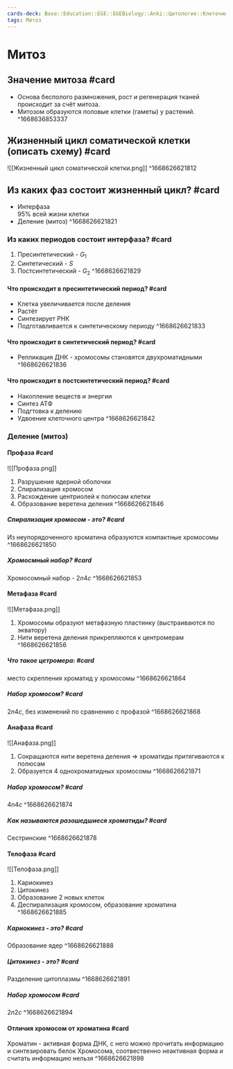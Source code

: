 ```yaml
---
cards-deck: Base::Education::EGE::EGEBiology::Anki::Цитология::Клеточный цикл
tags: Митоз
---
```


# Митоз
## Значение митоза #card 
- Основа бесполого размножения, рост и регенерация тканей происходит за счёт митоза. 
- Митозом образуются половые клетки (гаметы) у растений.
^1668636853337

## Жизненный цикл соматической клетки (описать схему) #card
![[Жизненный цикл соматической клетки.png]]
^1668626621812

## Из каких фаз состоит жизненный цикл? #card 
- Интерфаза<br>95% всей жизни клетки 
- Деление (митоз)
^1668626621821

### Из каких периодов состоит интерфаза? #card 
1. Пресинтетический - $G_1$
2. Синтетический - $S$
3. Постсинтетический - $G_2$
^1668626621829

#### Что происходит в пресинтетический период? #card 
- Клетка увеличивается после деления
- Растёт
- Синтезирует РНК
- Подготавливается к синтетическому периоду
^1668626621833

#### Что происходит в синтетический период? #card 
- Репликация ДНК - хромосомы становятся двухроматидными
^1668626621836

#### Что происходит в постсинтетический период? #card 
- Накопление веществ и энергии
- Синтез АТФ
- Подгтовка к делению
- Удвоение клеточного центра
^1668626621842

### Деление (митоз)
#### Профаза #card 
![[Профаза.png]]
1. Разрушение ядерной оболочки
2. Спирализация хромосом
3. Расхождение центриолей к полюсам клетки
4. Образование веретена деления 
^1668626621846

##### Спирализация хромосом - это? #card 
Из неупорядоченного хроматина образуются компактные хромосомы
^1668626621850

##### Хромосмный набор? #card 
Хромосомный набор - $2n4c$
^1668626621853

#### Метафаза #card 
![[Метафаза.png]]
1. Хромосомы образуют метафазную пластинку (выстраиваются по экватору)
2. Нити веретена деления прикрепляются к центромерам
^1668626621856

##### Что такое цетромера: #card 
место скрепления хроматид у хромосомы
^1668626621864

##### Набор хромосом? #card 
$2n4c$, без изменений по сравнению с профазой
^1668626621868

#### Анафаза #card 
![[Анафаза.png]]
1. Сокращаются нити веретена деления => хроматиды притягиваются к полюсам
2. Образуется 4 однохроматидных хромосомы
^1668626621871

##### Набор хромосом? #card 
$4n4c$
^1668626621874

##### Как называются разошедшиеся хроматиды? #card 
Сестринские
^1668626621878

#### Телофаза #card 
![[Телофаза.png]]
1. Кариокинез
2. Цитокинез
3. Образование 2 новых клеток
4. Деспирализация хромосом, образование хроматина 
^1668626621885

##### Кариокинез - это? #card 
Образование ядер
^1668626621888

##### Цитокинез - это? #card 
Разделение цитоплазмы
^1668626621891

##### Набор хромосом #card 
$2n2c$
^1668626621894

#### Отличия хромосом от хроматина #card 
Хроматин - активная форма ДНК, с него можно прочитать информацию и синтезировать белок
Хромосома, соотвественно неактивная форма и считать информацию нельзя
^1668626621898







